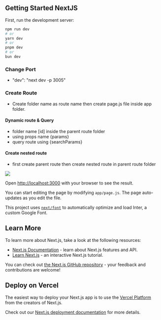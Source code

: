 
## Getting Started NextJS

First, run the development server:

```bash
npm run dev
# or
yarn dev
# or
pnpm dev
# or
bun dev
```
### Change Port

- "dev": "next dev -p 3005"

### Create Route 

- Create folder name as route name then create page.js file inside app folder.

#### Dynamic route & Query 
- folder name [id] inside the parent route folder 
- using props name {params}
- query route using {searchParams}

#### Create nested route 

- first create parent route then create nested route in parent route folder 

<div>
  
![](https://github-profile-summary-cards.vercel.app/api/cards/profile-details?username=BreadcrumbsSakibAlHasan10&theme=github_dark)
</div>

Open [http://localhost:3000](http://localhost:3000) with your browser to see the result.

You can start editing the page by modifying `app/page.js`. The page auto-updates as you edit the file.

This project uses [`next/font`](https://nextjs.org/docs/basic-features/font-optimization) to automatically optimize and load Inter, a custom Google Font.

## Learn More

To learn more about Next.js, take a look at the following resources:

- [Next.js Documentation](https://nextjs.org/docs) - learn about Next.js features and API.
- [Learn Next.js](https://nextjs.org/learn) - an interactive Next.js tutorial.

You can check out [the Next.js GitHub repository](https://github.com/vercel/next.js/) - your feedback and contributions are welcome!

## Deploy on Vercel

The easiest way to deploy your Next.js app is to use the [Vercel Platform](https://vercel.com/new?utm_medium=default-template&filter=next.js&utm_source=create-next-app&utm_campaign=create-next-app-readme) from the creators of Next.js.

Check out our [Next.js deployment documentation](https://nextjs.org/docs/deployment) for more details.

